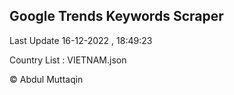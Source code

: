 

## Google Trends Keywords Scraper 
 
Last Update 16-12-2022 , 18:49:23

Country List :
VIETNAM.json



© Abdul Muttaqin 
